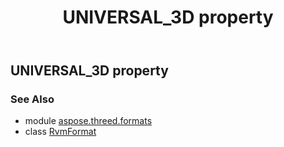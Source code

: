 ﻿---
title: UNIVERSAL_3D property
second_title: Aspose.3D for Python via .NET API References
description: 
type: docs
weight: 470
url: /python-net/aspose.threed.formats/rvmformat/universal_3d/
is_root: false
---

## UNIVERSAL_3D property


### See Also
* module [aspose.threed.formats](../../)
* class [RvmFormat](/3d/python-net/aspose.threed.formats/rvmformat)
